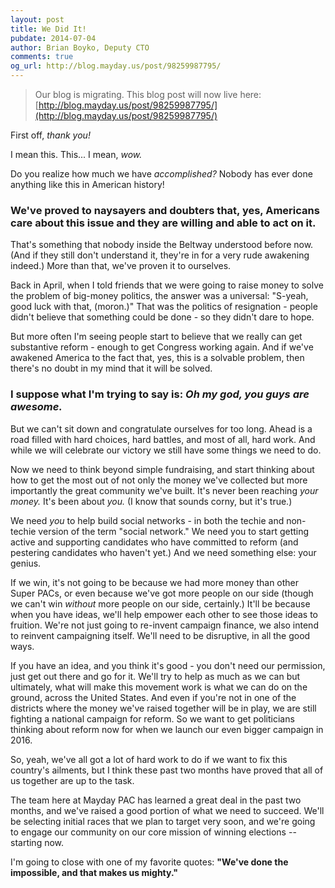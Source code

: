 ```yaml
---
layout: post
title: We Did It!
pubdate: 2014-07-04
author: Brian Boyko, Deputy CTO
comments: true
og_url: http://blog.mayday.us/post/98259987795/
---
```


> Our blog is migrating.  This blog post will now live here: [http://blog.mayday.us/post/98259987795/](http://blog.mayday.us/post/98259987795/)


First off, *thank you!*

I mean this. This... I mean, *wow.*

Do you realize how much we have *accomplished?* Nobody has ever done anything like this in American history!

### **We've proved to naysayers and doubters that, yes, Americans care about this issue and they are willing and able to act on it.**

That's something that nobody inside the Beltway understood before now. (And if they still don't understand it, they're in for a very rude awakening indeed.) More than that, we've proven it to ourselves. 

Back in April, when I told friends that we were going to raise money to solve the problem of big-money politics, the answer was a universal: "S-yeah, good luck with that, (moron.)" That was the politics of resignation - people didn't believe that something could be done - so they didn't dare to hope. 

But more often I'm seeing people start to believe that we really can get substantive reform - enough to get Congress working again. And if we've awakened America to the fact that, yes, this is a solvable problem, then there's no doubt in my mind that it will be solved. 

### I suppose what I'm trying to say is: *Oh my god, you guys are awesome.*

But we can't sit down and congratulate ourselves for too long. Ahead is a road filled with hard choices, hard battles, and most of all, hard work. And while we will celebrate our victory we still have some things we need to do. 

Now we need to think beyond simple fundraising, and start thinking about how to get the most out of not only the money we've collected but more importantly the great community we've built. It's never been reaching *your money.* It's been about *you.* (I know that sounds corny, but it's true.)

We need *you* to help build social networks - in both the techie and non-techie version of the term "social network."  We need you to start getting active and supporting candidates who have committed to reform (and pestering candidates who haven't yet.) And we need something else: your genius.

If we win, it's not going to be because we had more money than other Super PACs, or even because we've got more people on our side (though we can't win *without* more people on our side, certainly.) It'll be because when you have ideas, we'll help empower each other to see those ideas to fruition.  We're not just going to re-invent campaign finance, we also intend to reinvent campaigning itself. We'll need to be disruptive, in all the good ways. 

If you have an idea, and you think it's good - you don't need our permission, just get out there and go for it. We'll try to help as much as we can but ultimately, what will make this movement work is what we can do on the ground, across the United States. And even if you're not in one of the districts where the money we've raised together will be in play, we are still fighting a national campaign for reform. So we want to get politicians thinking about reform now for when we launch our even bigger campaign in 2016.  

So, yeah, we've all got a lot of hard work to do if we want to fix this country's ailments, but I think these past two months have proved that all of us together are up to the task.  

The team here at Mayday PAC has learned a great deal in the past two months, and we've raised a good portion of what we need to succeed. We'll be selecting initial races that we plan to target very soon, and we're going to engage our community on our core mission of winning elections --  starting now.

I'm going to close with one of my favorite quotes: **"We've done the impossible, and that makes us mighty."**

